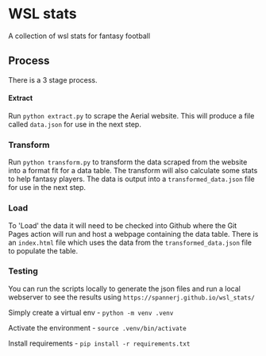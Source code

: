 # WSL stats
A collection of wsl stats for fantasy football

## Process
There is a 3 stage process.

#### Extract
Run ```python extract.py``` to scrape the Aerial website. This will produce a file called ```data.json``` for use in the next step.

### Transform
Run ```python transform.py``` to transform the data scraped from the website into a format fit for a data table. The transform will also calculate some stats to help fantasy players. The data is output into a ```transformed_data.json``` file for use in the next step.

### Load
To 'Load' the data it will need to be checked into Github where the Git Pages action will run and host a webpage containing the data table. There is an ```index.html``` file which uses the data from the ```transformed_data.json``` file to populate the table.

### Testing
You can run the scripts locally to generate the json files and run a local webserver to see the results using ```https://spannerj.github.io/wsl_stats/```

Simply create a virtual env - ```python -m venv .venv```

Activate the environment - ```source .venv/bin/activate```

Install requirements - ```pip install -r requirements.txt```
